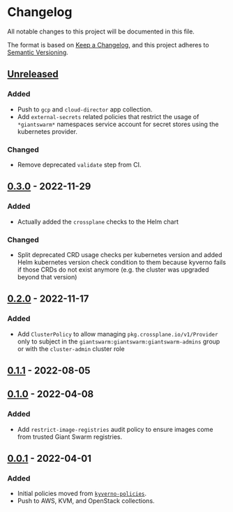 # Changelog

All notable changes to this project will be documented in this file.

The format is based on [Keep a Changelog](https://keepachangelog.com/en/1.0.0/),
and this project adheres to [Semantic Versioning](https://semver.org/spec/v2.0.0.html).

## [Unreleased]

### Added

- Push to `gcp` and `cloud-director` app collection.
- Add `external-secrets` related policies that restrict the usage of `*giantswarm*` namespaces service account for secret stores using the kubernetes provider.

### Changed

- Remove deprecated `validate` step from CI.

## [0.3.0] - 2022-11-29

### Added

- Actually added the `crossplane` checks to the Helm chart

### Changed

- Split deprecated CRD usage checks per kubernetes version and added Helm kubernetes version check condition to them because kyverno fails if those CRDs do not exist anymore (e.g. the cluster was upgraded beyond that version) 

## [0.2.0] - 2022-11-17

### Added

- Add `ClusterPolicy` to allow managing `pkg.crossplane.io/v1/Provider` only to subject in the `giantswarm:giantswarm:giantswarm-admins` group or with the `cluster-admin` cluster role

## [0.1.1] - 2022-08-05

## [0.1.0] - 2022-04-08

### Added

- Add `restrict-image-registries` audit policy to ensure images come from trusted Giant Swarm registries.

## [0.0.1] - 2022-04-01

### Added

- Initial policies moved from [`kyverno-policies`](https://github.com/giantswarm/kyverno-policies).
- Push to AWS, KVM, and OpenStack collections.

[Unreleased]: https://github.com/giantswarm/kyverno-policies-dx/compare/v0.3.0...HEAD
[0.3.0]: https://github.com/giantswarm/kyverno-policies-dx/compare/v0.2.0...v0.3.0
[0.2.0]: https://github.com/giantswarm/kyverno-policies-dx/compare/v0.1.1...v0.2.0
[0.1.1]: https://github.com/giantswarm/kyverno-policies-dx/compare/v0.1.0...v0.1.1
[0.1.0]: https://github.com/giantswarm/kyverno-policies-dx/compare/v0.0.1...v0.1.0
[0.0.1]: https://github.com/giantswarm/kyverno-policies-dx/releases/tag/v0.0.1
